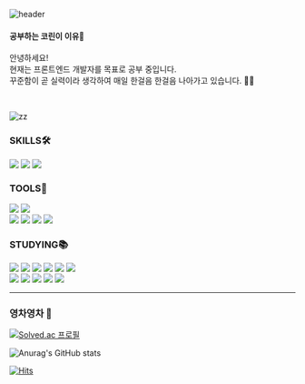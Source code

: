 ![header](https://capsule-render.vercel.app/api?type=soft&color=0:e0c3fc,200:8ec5fc&height=100&section=header&text=Hi-there!&fontSize=20&animation=fadeIn)

<div align="left">

<h4>공부하는 코린이 이유🎵</h4>

안녕하세요! <br/>
현재는 프론트엔드 개발자를 목표로 공부 중입니다.<br/>
꾸준함이 곧 실력이라 생각하여 매일 한걸음 한걸음 나아가고 있습니다. 🏃‍♀️

<br/>

![zz](https://user-images.githubusercontent.com/48672106/185985079-85a4e77d-7f9f-4025-9ab6-2dff067b84c9.gif)

<div>

### SKILLS🛠

<img src="https://img.shields.io/badge/HTML-E34F26?style=flat-round&logo=HTML5&logoColor=white"/>
<img src="https://img.shields.io/badge/CSS3-1572B6?style=flat-round&logo=CSS3&logoColor=white"/>
<img src="https://img.shields.io/badge/JavaScript-FFCE00?style=flat-round&logo=JavaScript&logoColor=white"/>


<br/>

### TOOLS🎨
<img src="https://img.shields.io/badge/GitHub-181717?style=flat-round&logo=GitHub&logoColor=white"/>
<img src="https://img.shields.io/badge/Notion-000000?style=flat-round&logo=Notion&logoColor=white"/>
<br/>
<img src="https://img.shields.io/badge/Adobe Photoshop-31A8FF?style=flat-round&logo=Adobe Photoshop&logoColor=white"/>
<img src="https://img.shields.io/badge/Adobe Illustrator-FF9A00?style=flat-round&logo=Adobe Illustrator&logoColor=white"/>
<img src="https://img.shields.io/badge/Adobe XD-FF61F6?style=flat-round&logo=Adobe XD&logoColor=white"/>
<img src="https://img.shields.io/badge/Adobe Premiere Pro-9999FF?style=flat-round&logo=Adobe Premiere Pro&logoColor=white"/>


<br/>

### STUDYING📚
<img src="https://img.shields.io/badge/C-A8B9CC?style=flat-round&logo=C&logoColor=white"/>
<img src="https://img.shields.io/badge/C++-00599C?style=flat-round&logo=Cplusplus&logoColor=white"/>
<img src="https://img.shields.io/badge/Webpack-8DD6F9?style=flat-round&logo=Webpack&logoColor=white"/>
<img src="https://img.shields.io/badge/React-61DAFB?style=flat-round&logo=React&logoColor=white"/>
<img src="https://img.shields.io/badge/TypeScript-3178C6?style=flat-round&logo=TypeScript&logoColor=white"/>
<img src="https://img.shields.io/badge/Redux-764ABC?style=flat-round&logo=Redux&logoColor=white"/>
<br/>
<img src="https://img.shields.io/badge/Node.js-339933?style=flat-round&logo=Node.js&logoColor=white"/>
<img src="https://img.shields.io/badge/Next.js-000000?style=flat-round&logo=Next.js&logoColor=white"/>
<img src="https://img.shields.io/badge/Git-F05032?style=flat-round&logo=Git&logoColor=white"/>
<img src="https://img.shields.io/badge/React Router-CA4245?style=flat-round&logo=React Router&logoColor=white"/>
<img src="https://img.shields.io/badge/styledComponents-DB7093?style=flat-round&logo=styled-components&logoColor=white"/>
<br/>

</div>

-- -- --

### 영차영차 🐢


[![Solved.ac
프로필](http://mazassumnida.wtf/api/v2/generate_badge?boj=reasons)](https://solved.ac/reasons)

![Anurag's GitHub stats](https://github-readme-stats.vercel.app/api?username=ReturnReason&show_icons=true&theme=dark)

[![Hits](https://hits.seeyoufarm.com/api/count/incr/badge.svg?url=https%3A%2F%2Fgithub.com%2FReturnReason&count_bg=%23658CD8&title_bg=%23373737&icon=github.svg&icon_color=%23E7E7E7&title=GitHub&edge_flat=false)](https://hits.seeyoufarm.com)


</div>
